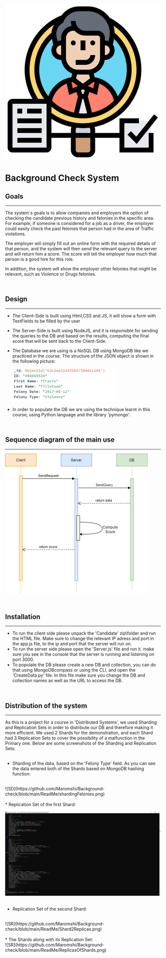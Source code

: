 ![BG](https://github.com/Maromshi/Background-check/blob/main/ReadMe/BG.png)
# Background Check System

## Goals
***
The system`s goals is to allow companies and employers the option of checking the candidate previous history and felonies in the specific area.
For example, if someone is considered for a job as a driver, the employer could easily check the past felonies that person had in the area of Traffic violations.

The employer will simply fill out an online form with the required details of that person, and the system will then send the relevant query to the server and will return him a score. The score will tell the employer how much that person is a good hire for this role.

In addition, the system will show the employer other felonies that might be relevant, such as Violence or Drugs felonies.

<br/>

## Design
***
* The Client-Side is built using Html,CSS and JS, it will show a form with TextFields to be filled by the user
* The Server-Side is built using NodeJS, and it is responsible for sending the queries to the DB and based on the results, computing the final score that will be sent back to the Client-Side.
* The Database we are using is a NoSQL DB using MongoDB like we practiced in the course. The structure of the JSON object is shown in the following picture:

  ![JS](https://github.com/Maromshi/Background-check/blob/main/ReadMe/JSON%20structure.PNG)

* In order to populate the DB we are using the technique learnt in this course, using Python language and the library 'pymongo'.

<br/>

## Sequence diagram of the main use
***
![JS](https://github.com/Maromshi/Background-check/blob/main/ReadMe/SequenceDiagram.drawio.png)

<br/>

## Installation
***
* To run the client side please unpack the 'Candidate' zip\folder and run the HTML file. Make sure to change the relevant IP adress and port in the app.js file, to the ip and port that the server will run on.
* To run the server side please open the 'Server.js' file and run it. make sure you see in the console that the server is running and listening on port 3000.
* To populate the DB please create a new DB and collection, you can do that using MongoDBcompass or using the CLI, and open the 'CreateData.py' file. In this file make sure you change the DB and collection names as well as the URL to access the DB.

<br/>

## Distribution of the system
***
As this is a project for a course in 'Distributed Systems', we used Sharding and Replication Sets in order to distribute our DB and therefore making it more efficient. We used 2 Shards for the demonstration, and each Shard had 3 Replication Sets to cover the possibility of a malfunction in the Primary one.
Below are some screenshots of the Sharding and Replication Sets:
<br/>
<br/>
* Sharding of the data, based on the 'Felony Type' field. As you can see the data entered both of the Shards based on MongoDB hashing function:
<br/>
![SD](https://github.com/Maromshi/Background-check/blob/main/ReadMe/shardingFelonies.png)
<br/>
<br/>
* Replication Set of the first Shard:

  ![FR](https://github.com/Maromshi/Background-check/blob/main/ReadMe/Shard1Replicas.png)
<br/>
<br/>
* Replication Set of the second Shard:
<br/>
  ![SR](https://github.com/Maromshi/Background-check/blob/main/ReadMe/Shard2Replicas.png)
<br/>
<br/>
* The Shards along with its Replication Set:
<br/>
  ![SR](https://github.com/Maromshi/Background-check/blob/main/ReadMe/ReplicasOfShards.png)
